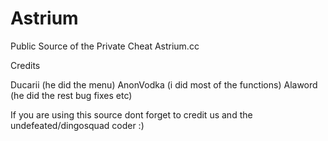 # Astrium

Public Source of the Private Cheat Astrium.cc


Credits

Ducarii (he did the menu)
AnonVodka (i did most of the functions)
Alaword (he did the rest bug fixes etc)

If you are using this source dont forget to credit us and the undefeated/dingosquad coder :)
